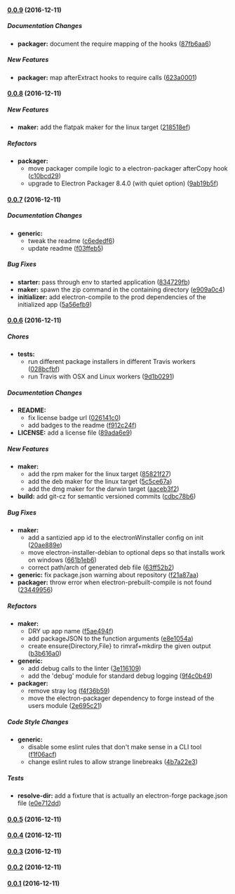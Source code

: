 #### [0.0.9](https://github.com/MarshallOfSound/electron-forge/releases/tag/v0.0.9) (2016-12-11)

##### Documentation Changes

* **packager:** document the require mapping of the hooks ([87fb6aa6](https://github.com/marshallofsound/electron-forge/commit/87fb6aa6))

##### New Features

* **packager:** map afterExtract hooks to require calls ([623a0001](https://github.com/marshallofsound/electron-forge/commit/623a0001))

#### [0.0.8](https://github.com/MarshallOfSound/electron-forge/releases/tag/v0.0.8) (2016-12-11)

##### New Features

* **maker:** add the flatpak maker for the linux target ([218518ef](https://github.com/marshallofsound/electron-forge/commit/218518ef))

##### Refactors

* **packager:**
  * move packager compile logic to a electron-packager afterCopy hook ([c10bcd29](https://github.com/marshallofsound/electron-forge/commit/c10bcd29))
  * upgrade to Electron Packager 8.4.0 (with quiet option) ([9ab19b5f](https://github.com/marshallofsound/electron-forge/commit/9ab19b5f))

#### [0.0.7](https://github.com/MarshallOfSound/electron-forge/releases/tag/v0.0.7) (2016-12-11)

##### Documentation Changes

* **generic:**
  * tweak the readme ([c6ededf6](https://github.com/marshallofsound/electron-forge/commit/c6ededf6))
  * update readme ([f03ffeb5](https://github.com/marshallofsound/electron-forge/commit/f03ffeb5))

##### Bug Fixes

* **starter:** pass through env to started application ([834729fb](https://github.com/marshallofsound/electron-forge/commit/834729fb))
* **maker:** spawn the zip command in the containing directory ([e909a0c4](https://github.com/marshallofsound/electron-forge/commit/e909a0c4))
* **initializer:** add electron-compile to the prod dependencies of the initialized app ([5a56efb9](https://github.com/marshallofsound/electron-forge/commit/5a56efb9))

#### [0.0.6](https://github.com/MarshallOfSound/electron-forge/releases/tag/v0.0.6) (2016-12-11)

##### Chores

* **tests:**
  * run different package installers in different Travis workers ([028bcfbf](https://github.com/marshallofsound/electron-forge/commit/028bcfbf))
  * run Travis with OSX and Linux workers ([9d1b0291](https://github.com/marshallofsound/electron-forge/commit/9d1b0291))

##### Documentation Changes

* **README:**
  * fix license badge url ([026141c0](https://github.com/marshallofsound/electron-forge/commit/026141c0))
  * add badges to the readme ([f912c24f](https://github.com/marshallofsound/electron-forge/commit/f912c24f))
* **LICENSE:** add a license file ([89ada6e9](https://github.com/marshallofsound/electron-forge/commit/89ada6e9))

##### New Features

* **maker:**
  * add the rpm maker for the linux target ([85821f27](https://github.com/marshallofsound/electron-forge/commit/85821f27))
  * add the deb maker for the linux target ([5c5ce67a](https://github.com/marshallofsound/electron-forge/commit/5c5ce67a))
  * add the dmg maker for the darwin target ([aaceb3f2](https://github.com/marshallofsound/electron-forge/commit/aaceb3f2))
* **build:** add git-cz for semantic versioned commits ([cdbc78b6](https://github.com/marshallofsound/electron-forge/commit/cdbc78b6))

##### Bug Fixes

* **maker:**
  * add a santizied app id to the electronWinstaller config on init ([20ae889e](https://github.com/marshallofsound/electron-forge/commit/20ae889e))
  * move electron-installer-debian to optional deps so that installs work on windows ([661b1eb6](https://github.com/marshallofsound/electron-forge/commit/661b1eb6))
  * correct path/arch of generated deb file ([63ff52b2](https://github.com/marshallofsound/electron-forge/commit/63ff52b2))
* **generic:** fix package.json warning about repository ([f21a87aa](https://github.com/marshallofsound/electron-forge/commit/f21a87aa))
* **packager:** throw error when electron-prebuilt-compile is not found ([23449956](https://github.com/marshallofsound/electron-forge/commit/23449956))

##### Refactors

* **maker:**
  * DRY up app name ([f5ae494f](https://github.com/marshallofsound/electron-forge/commit/f5ae494f))
  * add packageJSON to the function arguments ([e8e1054a](https://github.com/marshallofsound/electron-forge/commit/e8e1054a))
  * create ensure{Directory,File} to rimraf+mkdirp the given output ([b3b616a0](https://github.com/marshallofsound/electron-forge/commit/b3b616a0))
* **generic:**
  * add debug calls to the linter ([3e116109](https://github.com/marshallofsound/electron-forge/commit/3e116109))
  * add the 'debug' module for standard debug logging ([9f4c0b49](https://github.com/marshallofsound/electron-forge/commit/9f4c0b49))
* **packager:**
  * remove stray log ([f4f36b59](https://github.com/marshallofsound/electron-forge/commit/f4f36b59))
  * move the electron-packager dependency to forge instead of the users module ([2e695c21](https://github.com/marshallofsound/electron-forge/commit/2e695c21))

##### Code Style Changes

* **generic:**
  * disable some eslint rules that don't make sense in a CLI tool ([f1f06acf](https://github.com/marshallofsound/electron-forge/commit/f1f06acf))
  * change eslint rules to allow strange linebreaks ([4b7a22e3](https://github.com/marshallofsound/electron-forge/commit/4b7a22e3))

##### Tests

* **resolve-dir:** add a fixture that is actually an electron-forge package.json file ([e0e712dd](https://github.com/marshallofsound/electron-forge/commit/e0e712dd))

#### [0.0.5](https://github.com/MarshallOfSound/electron-forge/releases/tag/v0.0.5) (2016-12-11)

#### [0.0.4](https://github.com/MarshallOfSound/electron-forge/releases/tag/v0.0.4) (2016-12-11)

#### [0.0.3](https://github.com/MarshallOfSound/electron-forge/releases/tag/v0.0.3) (2016-12-11)

#### [0.0.2](https://github.com/MarshallOfSound/electron-forge/releases/tag/v0.0.2) (2016-12-11)

#### [0.0.1](https://github.com/MarshallOfSound/electron-forge/releases/tag/v0.0.1) (2016-12-11)
